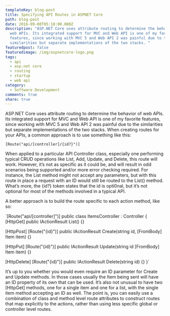 ```yaml
---
templateKey: blog-post
title: Specifying API Routes in ASPNET Core
path: blog-post
date: 2016-09-08T05:18:00.000Z
description: "ASP.NET Core uses attribute routing to determine the behavior of
  web APIs. Its integrated support for MVC and Web API is one of my favorite
  features, since working with MVC 5 and Web API 2 was painful due to the
  similarities but separate implementations of the two stacks. "
featuredpost: false
featuredimage: /img/aspnetcore-logo.png
tags:
  - api
  - asp.net core
  - routing
  - startup
  - web api
category:
  - Software Development
comments: true
share: true
---
```

ASP.NET Core uses attribute routing to determine the behavior of web APIs. Its integrated support for MVC and Web API is one of my favorite features, since working with MVC 5 and Web API 2 was painful due to the similarities but separate implementations of the two stacks. When creating routes for your APIs, a common approach is to use something like this:

`[Route("api/[controller]/{id?}")]`

When applied to a particular API Controller class, especially one performing typical CRUD operations like List, Add, Update, and Delete, this route will work. However, it’s not as specific as it could be, and will result in odd scenarios being supported and/or more error checking required. For instance, the List method might not accept any parameters, but with this route in place a request with an ID would still be routed to the List() method. What’s more, the {id?} token states that the id is opti0nal, but it’s not optional for most of the methods involved in a typical API.

A better approach is to build the route specific to each action method, like so:

`[Route("api/[controller]")] public class ItemsController : Controller
{
  [HttpGet]
  public IActionResult List() {}

  [HttpPost]
  [Route("{id}")]
  public IActionResult Create(string id, [FromBody] Item item) {}

  [HttpPut]
  [Route("{id}")]
  public IActionResult Update(string id [FromBody] Item item) {}

  [HttpDelete]
  [Route("{id}")]
  public IActionResult Delete(string id) {}
}`

It’s up to you whether you would even require an ID parameter for Create and Update methods. In those cases usually the Item being sent will have an ID property of its own that can be used. It’s also not unusual to have two \[HttpGet] methods, one for a single item and one for a list, with the single item method accepting an ID as well. The point is, you can easily use a combination of class and method level route attributes to construct routes that map explicitly to the actions, rather than using less specific global or controller level routes.